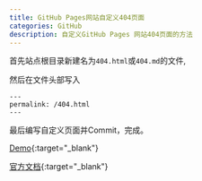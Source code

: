 ```yaml
---
title: GitHub Pages网站自定义404页面
categories: GitHub
description: 自定义GitHub Pages 网站404页面的方法
---
```


首先站点根目录新建名为`404.html`或`404.md`的文件,

然后在文件头部写入

```text
---
permalink: /404.html
---
```

最后编写自定义页面并Commit，完成。

[Demo](https://github.com/lcr/lcr.github.io/blob/master/404.html){:target="_blank"}

[官方文档](https://help.github.com/articles/creating-a-custom-404-page-for-your-github-pages-site/){:target="_blank"}